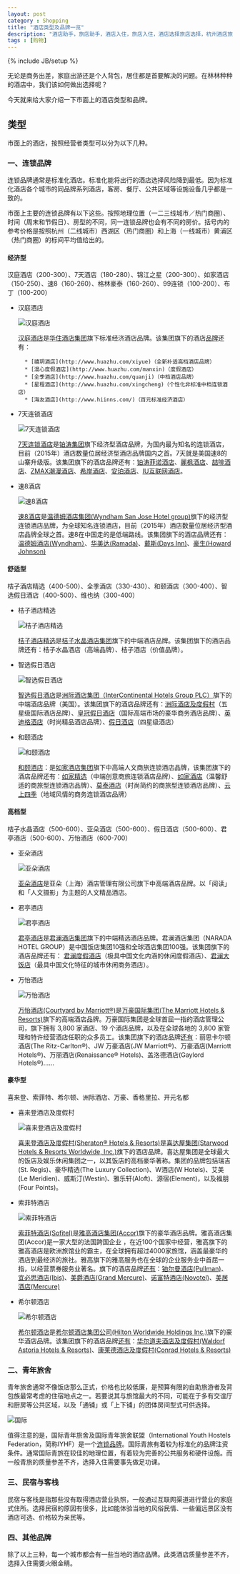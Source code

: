 ```yaml
---
layout: post
category : Shopping
title: "酒店类型及品牌一览"
description: "酒店助手，旅店助手，酒店入住，旅店入住，酒店选择旅店选择，杭州酒店旅店，酒店品牌，旅店品牌"
tags : [购物]
---
```

{% include JB/setup %}

无论是商务出差，家庭出游还是个人背包，居住都是首要解决的问题。在林林种种的酒店中，我们该如何做出选择呢？

今天就来给大家介绍一下市面上的酒店类型和品牌。

## 类型

市面上的酒店，按照经营者类型可以分为以下几种。

### 一、连锁品牌

连锁品牌通常是标准化酒店。标准化能将出行的酒店选择风险降到最低。因为标准化酒店各个城市的同品牌系列酒店，客房、餐厅、公共区域等设施设备几乎都是一致的。

市面上主要的连锁品牌有以下这些。按照地理位置（一二三线城市／热门商圈）、时间（周末和节假日）、房型的不同，同一连锁品牌也会有不同的房价。括号内的参考价格是按照杭州（二线城市）西湖区（热门商圈）和上海（一线城市）黄浦区（热门商圈）的标间平均值给出的。

#### 经济型

汉庭酒店（200-300）、7天酒店（180-280）、锦江之星（200-300）、如家酒店（150-250）、速8（160-260）、格林豪泰（160-260）、99连锁（100-200）、布丁（100-200）

* 汉庭酒店

    ![汉庭酒店](http://gtms01.alicdn.com/tps/i1/TB1dAyqHpXXXXa3XXXXVpgz7VXX-125-112.jpg)

    [汉庭酒店](http://www.huazhu.com/hanting)是[华住酒店集团](http://www.huazhu.com/)旗下标准经济酒店品牌。该集团旗下的酒店[品牌](http://www.huazhu.com/huazhu/htbrand.aspx)还有：

        * [禧玥酒店](http://www.huazhu.com/xiyue)（全新朴适高档酒店品牌）
        * [漫心度假酒店](http://www.huazhu.com/manxin)（度假酒店）
        * [全季酒店](http://www.huazhu.com/quanji)（中档酒店品牌）
        * [星程酒店](http://www.huazhu.com/xingcheng)（个性化非标准中档连锁酒店）
        * [海友酒店](http://www.hiinns.com/)（百元标准经济酒店）
* 7天连锁酒店

    ![7天连锁酒店](http://gtms04.alicdn.com/tps/i4/TB1t0ArHXXXXXbcaXXXP4UA7VXX-125-118.jpg)

    [7天连锁酒店](http://www.7daysinn.cn/)是[铂涛集团](http://www.plateno.com/)旗下经济型酒店品牌，为国内最为知名的连锁酒店，目前（2015年）酒店数量位居经济型酒店品牌国内之首。7天就是美国速8的山寨升级版。该集团旗下的酒店品牌还有：[铂涛菲诺酒店](http://www.portofinohotels.cc/)、[麗枫酒店](http://www.lavandehotels.cc/)、[喆啡酒店](http://www.jjcoffetel.cc/)、[ZMAX潮漫酒店](http://www.zmaxhotels.cc/)、[希岸酒店](http://www.xanahotelle.com/)、[安珀酒店](http://www.maisonalbar.com/)、[IU互联网酒店](http://www.iuinns.net/)。
* 速8酒店

    ![速8酒店](http://gtms01.alicdn.com/tps/i1/TB1.7WcHpXXXXcsaXXXI4485FXX-121-121.jpg)

    [速8酒店](http://www.super8.com.cn/)是[温德姆酒店集团(Wyndham San Jose Hotel group)](http://www.wyndhamhotels.com.cn/)旗下的经济型连锁酒店品牌，为全球知名连锁酒店，目前（2015年）酒店数量位居经济型酒店品牌全球之首。速8在中国走的是低端路线。该集团旗下的酒店品牌还有：[温德姆酒店(Wyndham）](http://www.wyndhamhotels.com.cn/)、[华美达(Ramada)](http://www.ramadahotels.com.cn/)、[戴斯(Days Inn)](http://www.daysinn.cn/)、[豪生(Howard Johnson)](http://www.hojochina.com/about-us_zh.html)

#### 舒适型

桔子酒店精选（400-500）、全季酒店（330-430）、和颐酒店（300-400）、智选假日酒店（400-500）、维也纳（300-400）

* 桔子酒店精选

    ![桔子酒店精选](http://gtms02.alicdn.com/tps/i2/TB1NqEfHXXXXXapaFXXVRPn5FXX-121-75.jpeg)

    [桔子酒店精选](http://www.orangehotel.com.cn/Brand/)是[桔子水晶酒店集团](http://www.orangehotel.com.cn/)旗下的中端酒店品牌。该集团旗下的酒店品牌还有：桔子水晶酒店（高端品牌）、桔子酒店（价值品牌）。
* 智选假日酒店

    ![智选假日酒店](http://gtms03.alicdn.com/tps/i3/TB1XvKIHpXXXXcJXXXXI4485FXX-121-121.jpg)

    [智选假日酒店](http://cn.ihg.com/holidayinnexpress)是[洲际酒店集团（InterContinental Hotels Group PLC）](http://cn.ihg.com/)旗下的中端酒店品牌（美国）。该集团旗下的酒店品牌还有：[洲际酒店及度假村](http://cn.ihg.com/intercontinental)（五星级国际酒店品牌）、[皇冠假日酒店](http://cn.ihg.com/crowneplaza)（国际高端市场的豪华商务酒店品牌）、[英迪格酒店](http://cn.ihg.com/hotelindigo)（时尚精品酒店品牌）、[假日酒店](http://cn.ihg.com/holidayinn)（四星级酒店）
* 和颐酒店

    ![和颐酒店](http://gtms03.alicdn.com/tps/i3/TB1olWrHpXXXXaYXpXXWdgj1VXX-109-100.png)

    [和颐酒店](http://www.homeinns.com/yitel)：是[如家酒店集团](http://www.homeinns.com/)旗下中高端人文商旅连锁酒店品牌，该集团旗下的酒店品牌还有：[如家精选](http://www.homeinns.com/about/plus)（中端创意商旅连锁酒店品牌）、[如家酒店](http://www.homeinns.com/homeinn)（温馨舒适的商旅型连锁酒店品牌）、[莫泰酒店](http://www.homeinns.com/motel)（时尚简约的商旅型连锁酒店品牌）、[云上四季](http://www.homeinns.com/yssj)（地域风情的商务连锁酒店品牌）

#### 高档型

桔子水晶酒店（500-600）、亚朵酒店（500-600）、假日酒店（500-600）、君亭酒店（500-600）、万怡酒店（600-700）

* 亚朵酒店

    ![亚朵酒店](http://gtms04.alicdn.com/tps/i4/TB1G7yJHpXXXXa7XXXXE.ZAYXXX-180-128.jpg)

    [亚朵酒店](http://www.yaduo.com/)是亚朵（上海）酒店管理有限公司旗下中高端酒店品牌。以「阅读」和「人文摄影」为主题的人文精品酒店。
* 君亭酒店

    ![君亭酒店](http://gtms04.alicdn.com/tps/i4/TB1mKQhHXXXXXaXaVXXYxSY7pXX-124-113.png)

    [君亭酒店](http://www.ssawhotels.com/)是[君澜酒店集团](http://www.naradahotels.com/)旗下的中端精选酒店品牌。君澜酒店集团（NARADA HOTEL GROUP）是中国饭店集团10强和全球酒店集团100强。该集团旗下的酒店品牌还有： [君澜度假酒店](http://www.naradahotels.com/getGdPage2.htm?secondCategory=NARADA_ResortsSpa)（极具中国文化内涵的休闲度假酒店）、[君澜大饭店](http://www.naradahotels.com/getGdPage2.htm?secondCategory=Narada_Hotels_Resorts)（最具中国文化特征的城市休闲商务酒店）。
* 万怡酒店

    ![万怡酒店](http://gtms03.alicdn.com/tps/i3/TB15l1pHpXXXXcZXXXXYw.a.pXX-125-97.jpg)

    [万怡酒店(Courtyard by Marriott®)](http://www.marriott.com.cn/courtyard/travel.mi)是[万豪国际集团(The Marriott Hotels & Resorts)](http://www.marriott.com.cn/)旗下的高端酒店品牌。万豪国际集团是全球首屈一指的酒店管理公司，旗下拥有 3,800 家酒店、19 个酒店品牌，以及在全球各地的 3,800 家管理和特许经营酒店任职的众多员工。该集团旗下的酒店品牌[还有](http://www.marriott.com.cn/marriott-brand.mi)：丽思卡尔顿酒店(The Ritz-Carlton®)、JW 万豪酒店(JW Marriott®)、万豪酒店(Marriott Hotels®)、万丽酒店(Renaissance® Hotels)、盖洛德酒店(Gaylord Hotels®)……

#### 豪华型

喜来登、索菲特、希尔顿、洲际酒店、万豪、香格里拉、开元名都

* 喜来登酒店及度假村

    ![喜来登酒店及度假村](http://gtms01.alicdn.com/tps/i1/TB1t7JSHpXXXXaKapXXybUwIXXX-187-48.gif)

    [喜来登酒店及度假村(Sheraton® Hotels & Resorts)](http://www.starwoodhotels.com/sheraton/index.html)是[喜达屋集团(Starwood Hotels & Resorts Worldwide, Inc.)](http://www.starwoodhotels.com/)旗下的酒店品牌。喜达屋集团是全球最大的饭店及娱乐休闲集团之一，以其饭店的高档豪华著称。集团的品牌包括瑞吉(St. Regis)、豪华精选(The Luxury Collection)、W酒店(W Hotels)、艾美(Le Meridien)、威斯汀(Westin)、雅乐轩(Aloft)、源宿(Element)，以及福朋(Four Points)。
* 索菲特酒店

    ![索菲特酒店](http://gtms03.alicdn.com/tps/i3/TB1_aGIHpXXXXXnXpXXYk7iHFXX-208-63.png)

    [索菲特酒店(Sofitel)](http://www.sofitel.com/)是[雅高酒店集团(Accor)](http://www.accorhotels.com/)旗下的豪华酒店品牌。雅高酒店集团(Accor)是一家大型的法国跨国企业 ，在近100个国家中经营，雅高旗下的雅高酒店是欧洲旅馆业的霸主，在全球拥有超过4000家旅馆，涵盖最豪华的酒店到最经济的旅社。雅高旗下的雅高服务也在全球的企业服务业中首屈一指，以经营票券服务业著名。旗下的酒店品牌[还有](http://www.accorhotels.com/zh/brands/index.shtml)：[铂尔曼酒店(Pullman)](http://www.pullmanhotels.com/)、[宜必思酒店(Ibis)](http://www.ibis.com/)、[美爵酒店(Grand Mercure)](http://www.grandmercurehotels.com.cn/)、[诺富特酒店(Novotel)](http://www.novotel.com/)、[美居酒店(Mercure)](http://www.mercure.com/)
* 希尔顿酒店

    ![希尔顿酒店](http://gtms02.alicdn.com/tps/i2/TB1FbOFHpXXXXahXFXXI4485FXX-121-121.jpg)

    [希尔顿酒店](http://www.hilton.com.cn/)是[希尔顿酒店集团公司(Hilton Worldwide Holdings Inc.)](http://www.hiltonworldwide.com/)旗下的豪华酒店品牌。该集团旗下的酒店品牌[还有](http://hhonors.hilton.com.cn/portfolio.html)：[华尔道夫酒店及度假村(Waldorf Astoria Hotels & Resorts)](http://www.waldorfastoriahotels.com.cn/)、[康莱德酒店及度假村(Conrad Hotels & Resorts)](http://conrad.hilton.com.cn/)

### 二、青年旅舍

青年旅舍通常不像饭店那么正式，价格也比较低廉，是预算有限的自助旅游者及背包族最常考虑的住宿地点之一。若要说其与旅馆最大的不同，可能在于多有交谊厅和厨房等公共区域，以及「通铺」或「上下铺」的团体房间型式可供选择。

![国际](http://gtms02.alicdn.com/tps/i2/TB1oJ25HXXXXXbaaXXXeFP9HXXX-169-81.png)

值得注意的是，国际青年旅舍及国际青年旅舍联盟（International Youth Hostels Federation，简称IYHF）是一个[连锁品牌](http://www.yhachina.com/)。国际青旅有着较为标准化的品牌注资条件。通常国际青旅在较佳的地理位置，有着较为完善的公共服务和硬件设施。而一般青旅的质量参差不齐，选择入住需要事先做足功课。

### 三、民宿与客栈

民宿与客栈是指那些没有取得酒店营业执照，一般通过互联网渠道进行营业的家庭式住所。选择民宿的原因有很多，比如能体验当地的风俗民情、一些偏远景区没有酒店可选、价格较为亲民等。

### 四、其他品牌

除了以上三种，每一个城市都会有一些当地的酒店品牌。此类酒店质量参差不齐，选择入住需要火眼金睛。

